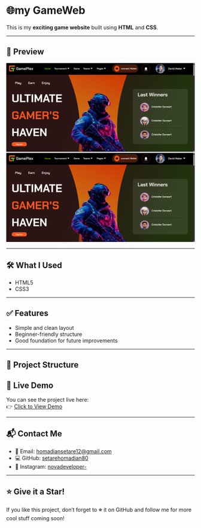 
# 🌐my GameWeb

This is my **exciting game website** built using **HTML** and **CSS**.  

---

## 📸 Preview

<div align="center">
  <img src="assets/img/Screenshot 2025-05-08 232632.png" alt="Project Screenshot" width="700"/>
</div>
<div align="center">
  <img src="assets/img/Screenshot 2025-05-08 232632.png" alt="Project Screenshot" width="700"/>
</div>

---

## 🛠️ What I Used

- HTML5
- CSS3

---

## ✅ Features

- Simple and clean layout
- Beginner-friendly structure
- Good foundation for future improvements

---

## 📂 Project Structure
## 🔗 Live Demo

You can see the project live here:  
👉 [Click to View Demo](http://127.0.0.1:5500/)

---

## 📬 Contact Me

- 📧 Email: [homadiansetare12@gmail.com](mailto:homadiansetare12@gmail.com)
- 💻 GitHub: [setarehomadian80](https://github.com/setarehomadian80)
- 📸 Instagram: [novadeveloper-](https://instagram.com/novadeveloper-)

---

## ⭐ Give it a Star!

If you like this project, don’t forget to **⭐** it on GitHub and follow me for more cool stuff coming soon!


